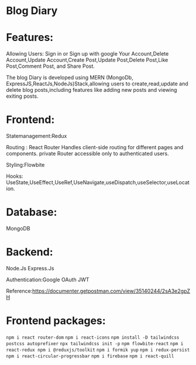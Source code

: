 # Blog Diary

# Features:
 Allowing Users:
   Sign in or Sign up with google Your Account,Delete Account,Update Account,Create Post,Update Post,Delete Post,Like Post,Comment Post, and Share Post.

The blog Diary is developed using MERN (MongoDb, ExpressJS,ReactJs,NodeJs)Stack,allowing users to create,read,update and delete blog posts,including features like adding new posts and viewing exiting posts.

# Frontend:
 Statemanagement:Redux
 
 Routing :
 React Router Handles client-side routing for different pages and components.
 private Router accessible only to authenticated users.
 
 Styling:Flowbite

 Hooks:
  UseState,UseEffect,UseRef,UseNavigate,useDispatch,useSelector,useLocation.

  
 # Database:
   MongoDB

 # Backend:
 Node.Js
 Express.Js
 
 Authentication:Google OAuth JWT


Reference:https://documenter.getpostman.com/view/35140244/2sA3e2gpZH

# Frontend packages:
`npm i react router-dom`
`npm i react-icons`
`npm install -D tailwindcss postcss autoprefixer`
`npx tailwindcss init -p`
`npm flowbite-react`
`npm i react-redux npm i @reduxjs/toolkit`
`npm i formik yup`
`npm i redux-persist`
`npm i react-circular-progressbar`
`npm i firebase`
`npm i react-quill`





